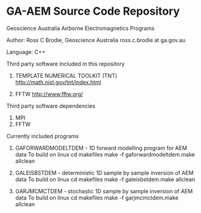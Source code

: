 GA-AEM Source Code Repository
=============================

Geoscience Australia Airborne Electromagnetics Programs

Author: Ross C Brodie, Geoscience Australia
	ross.c.brodie at ga.gov.au

Language:	C++

Third party software included in this repository
1.	TEMPLATE NUMERICAL TOOLKIT (TNT)
	http://math.nist.gov/tnt/index.html

2.	FFTW
	http://www.fftw.org/

Third party software dependencies
1.	MPI
2.	FFTW

Currently included programs

1.	GAFORWARDMODELTDEM - 1D forward modelling program for AEM data
	To build on linux
		cd makefiles
		make -f gaforwardmodeltdem.make allclean

2.	GALEISBSTDEM - deterministic 1D sample by sample inversion of AEM data
	To build on linux
		cd makefiles
		make -f galeisbstdem.make allclean

3.	GARJMCMCTDEM - stochastic 1D sample by sample inversion of AEM data
	To build on linux
		cd makefiles
		make -f garjmcmctdem.make allclean

